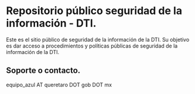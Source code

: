 # Repositorio público seguridad de la información - DTI.  

Este es el sitio público de seguridad de la información de la DTI. Su objetivo es dar acceso a procedimientos y políticas públicas de seguridad de la información de la DTI.   

## Soporte o contacto.  

equipo_azul AT queretaro DOT gob DOT mx  
